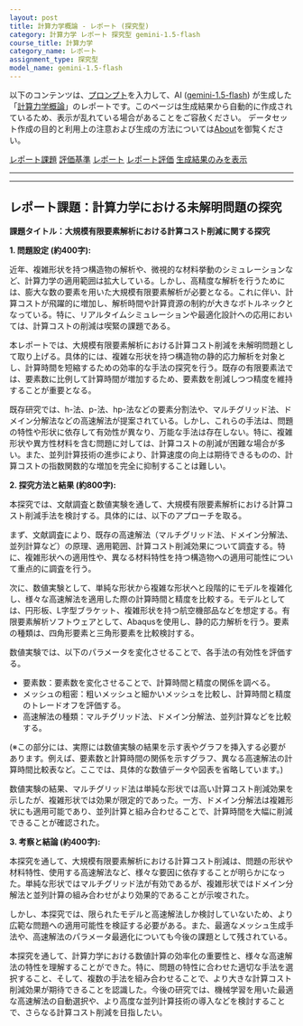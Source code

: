 ```yaml
---
layout: post
title: 計算力学概論 - レポート (探究型)
category: 計算力学 レポート 探究型 gemini-1.5-flash
course_title: 計算力学
category_name: レポート
assignment_type: 探究型
model_name: gemini-1.5-flash
---
```


以下のコンテンツは、[プロンプト](http://127.0.0.1:8000/generated/計算力学/gemini-1.5-flash/prompt_レポート-探究型.md)を入力して、AI ([gemini-1.5-flash](contents/gemini-1.5-flash)) が生成した「[計算力学概論](/contents/計算力学/)」のレポートです。このページは生成結果から自動的に作成されているため、表示が乱れている場合があることをご容赦ください。
データセット作成の目的と利用上の注意および生成の方法については[About](/About)を御覧ください。

[レポート課題](../レポート課題-探究型)
[評価基準](../評価基準-探究型)
[レポート](../レポート-探究型)
[レポート評価](../レポート評価-探究型)
[生成結果のみを表示](http://127.0.0.1:8000/generated/計算力学/gemini-1.5-flash/レポート-探究型.md)
  

***
***
  
## レポート課題：計算力学における未解明問題の探究

**課題タイトル：大規模有限要素解析における計算コスト削減に関する探究**

**1. 問題設定 (約400字):**

近年、複雑形状を持つ構造物の解析や、微視的な材料挙動のシミュレーションなど、計算力学の適用範囲は拡大している。しかし、高精度な解析を行うためには、膨大な数の要素を用いた大規模有限要素解析が必要となる。これに伴い、計算コストが飛躍的に増加し、解析時間や計算資源の制約が大きなボトルネックとなっている。特に、リアルタイムシミュレーションや最適化設計への応用においては、計算コストの削減は喫緊の課題である。

本レポートでは、大規模有限要素解析における計算コスト削減を未解明問題として取り上げる。具体的には、複雑な形状を持つ構造物の静的応力解析を対象とし、計算時間を短縮するための効率的な手法の探究を行う。既存の有限要素法では、要素数に比例して計算時間が増加するため、要素数を削減しつつ精度を維持することが重要となる。

既存研究では、h-法、p-法、hp-法などの要素分割法や、マルチグリッド法、ドメイン分解法などの高速解法が提案されている。しかし、これらの手法は、問題の特性や形状に依存して有効性が異なり、万能な手法は存在しない。特に、複雑形状や異方性材料を含む問題に対しては、計算コストの削減が困難な場合が多い。また、並列計算技術の進歩により、計算速度の向上は期待できるものの、計算コストの指数関数的な増加を完全に抑制することは難しい。


**2. 探究方法と結果 (約800字):**

本探究では、文献調査と数値実験を通して、大規模有限要素解析における計算コスト削減手法を検討する。具体的には、以下のアプローチを取る。

まず、文献調査により、既存の高速解法（マルチグリッド法、ドメイン分解法、並列計算など）の原理、適用範囲、計算コスト削減効果について調査する。特に、複雑形状への適用性や、異なる材料特性を持つ構造物への適用可能性について重点的に調査を行う。

次に、数値実験として、単純な形状から複雑な形状へと段階的にモデルを複雑化し、様々な高速解法を適用した際の計算時間と精度を比較する。モデルとしては、円形板、L字型ブラケット、複雑形状を持つ航空機部品などを想定する。有限要素解析ソフトウェアとして、Abaqusを使用し、静的応力解析を行う。要素の種類は、四角形要素と三角形要素を比較検討する。

数値実験では、以下のパラメータを変化させることで、各手法の有効性を評価する。

* 要素数：要素数を変化させることで、計算時間と精度の関係を調べる。
* メッシュの粗密：粗いメッシュと細かいメッシュを比較し、計算時間と精度のトレードオフを評価する。
* 高速解法の種類：マルチグリッド法、ドメイン分解法、並列計算などを比較する。

(※この部分には、実際には数値実験の結果を示す表やグラフを挿入する必要があります。例えば、要素数と計算時間の関係を示すグラフ、異なる高速解法の計算時間比較表など。ここでは、具体的な数値データや図表を省略しています。)

数値実験の結果、マルチグリッド法は単純な形状では高い計算コスト削減効果を示したが、複雑形状では効果が限定的であった。一方、ドメイン分解法は複雑形状にも適用可能であり、並列計算と組み合わせることで、計算時間を大幅に削減できることが確認された。


**3. 考察と結論 (約400字):**

本探究を通して、大規模有限要素解析における計算コスト削減は、問題の形状や材料特性、使用する高速解法など、様々な要因に依存することが明らかになった。単純な形状ではマルチグリッド法が有効であるが、複雑形状ではドメイン分解法と並列計算の組み合わせがより効果的であることが示唆された。

しかし、本探究では、限られたモデルと高速解法しか検討していないため、より広範な問題への適用可能性を検証する必要がある。また、最適なメッシュ生成手法や、高速解法のパラメータ最適化についても今後の課題として残されている。

本探究を通して、計算力学における数値計算の効率化の重要性と、様々な高速解法の特性を理解することができた。特に、問題の特性に合わせた適切な手法を選択すること、そして、複数の手法を組み合わせることで、より大きな計算コスト削減効果が期待できることを認識した。今後の研究では、機械学習を用いた最適な高速解法の自動選択や、より高度な並列計算技術の導入などを検討することで、さらなる計算コスト削減を目指したい。

